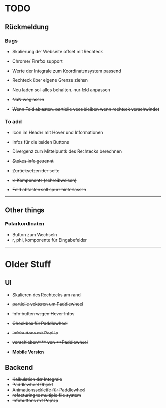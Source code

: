 # TODO

## Rückmeldung

### Bugs

- Skalierung der Webseite offset mit Rechteck
- Chrome/ Firefox support
- Werte der Integrale zum Koordinatensystem passend
- Rechteck über eigene Grenze ziehen
  
- ~~Neu laden soll alles behalten. nur feld anpassen~~
- ~~NaN weglassen~~
- ~~Wenn Feld abtasten, partielle vecs bleiben wenn rechteck verschwindet~~
 

### To add

-  Icon im Header mit Hover und Informationen
-  Infos für die beiden Buttons
-  Divergenz zum Mittelpuntk des Rechtecks berechnen
  
-  ~~Stokes info getrennt~~
- ~~Zurücksetzen der seite~~
- ~~x-Komponente (schreibweisen)~~
- ~~Feld abtasten soll spurr hinterlassen~~

<hr>

## Other things
### Polarkordinaten
- Button zum Wechseln 
- r, phi, komponente für Eingabefelder
<hr>

# Older Stuff

## UI

- ~~Skalieren des Rechtecks am rand~~
- ~~partielle vektoren um Paddlewheel~~
- ~~Info butten wegen Hover Infos~~
- ~~Checkbox für Paddlewheel~~
- ~~Infobuttons mit PopUp~~
- ~~verschieben**** von **Paddlewheel~~

- **Mobile Version**

## Backend
- ~~Kalkulation der Integrale~~
- ~~Paddlewheel Objekt~~
- ~~Animationsschleife für Paddlewheel~~
- ~~refacturing to multiple file system~~
- ~~Infobuttons mit PopUp~~




